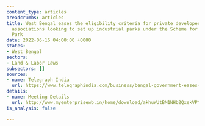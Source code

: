 ```yaml
---
content_type: articles
breadcrumbs: articles
title: West Bengal eases the eligibility criteria for private developers and industry
  associations looking to set up industrial parks under the Scheme for Approved Industrial
  Park
date: 2022-06-16 04:00:00 +0000
states:
- West Bengal
sectors:
- Land & Labor Laws
subsectors: []
sources:
- name: Telegraph India
  url: https://www.telegraphindia.com/business/bengal-government-eases-industrial-park-rules/cid/1868892
details:
- name: Meeting Details
  url: http://www.myenterprisewb.in/home/download/akhuWUtBM1NHb2QxekVPYW9nV2RldVhSMXJHUW1zbUNDdHlkNks5TlBQQXRPQ3g3eHdwbHV0bG45U0tuWHRUN2RXNGV1QjM4RnVlY1ovMTArWmlnMnVoUGZRaHU1cUpHWEJ2WFdZbVlBR2dGbndiYTQxNFo5K0NyQVBtVzg5cGU
is_analysis: false

---
```

